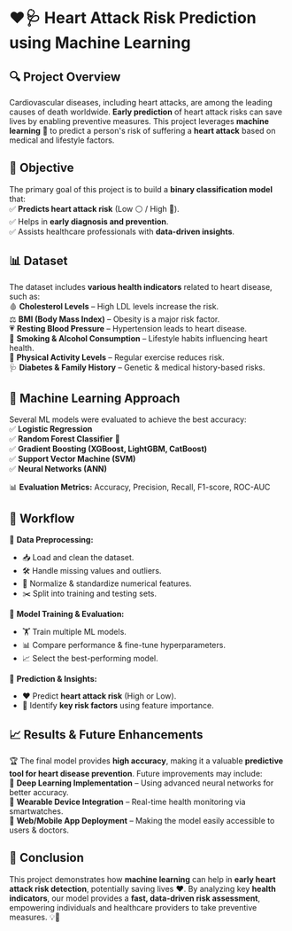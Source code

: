 
# ❤️🩺 **Heart Attack Risk Prediction using Machine Learning**  

## 🔍 **Project Overview**  
Cardiovascular diseases, including heart attacks, are among the leading causes of death worldwide. **Early prediction** of heart attack risks can save lives by enabling preventive measures. This project leverages **machine learning** 🤖 to predict a person's risk of suffering a **heart attack** based on medical and lifestyle factors.  

## 🎯 **Objective**  
The primary goal of this project is to build a **binary classification model** that:  
✅ **Predicts heart attack risk** (Low ⚪ / High 🔴).  
✅ Helps in **early diagnosis and prevention**.  
✅ Assists healthcare professionals with **data-driven insights**.  

## 📊 **Dataset**  
The dataset includes **various health indicators** related to heart disease, such as:  
🩸 **Cholesterol Levels** – High LDL levels increase the risk.  
⚖️ **BMI (Body Mass Index)** – Obesity is a major risk factor.  
💗 **Resting Blood Pressure** – Hypertension leads to heart disease.  
🚬 **Smoking & Alcohol Consumption** – Lifestyle habits influencing heart health.  
🏃 **Physical Activity Levels** – Regular exercise reduces risk.  
🩺 **Diabetes & Family History** – Genetic & medical history-based risks.  

## 🧠 **Machine Learning Approach**  
Several ML models were evaluated to achieve the best accuracy:  
✅ **Logistic Regression**  
✅ **Random Forest Classifier** 🌲  
✅ **Gradient Boosting (XGBoost, LightGBM, CatBoost)**  
✅ **Support Vector Machine (SVM)**  
✅ **Neural Networks (ANN)**  

📊 **Evaluation Metrics:** Accuracy, Precision, Recall, F1-score, ROC-AUC  

## 🔄 **Workflow**  
🔹 **Data Preprocessing:**  
   - 📥 Load and clean the dataset.  
   - 🛠️ Handle missing values and outliers.  
   - 📏 Normalize & standardize numerical features.  
   - ✂️ Split into training and testing sets.  

🔹 **Model Training & Evaluation:**  
   - 🏋️ Train multiple ML models.  
   - 📊 Compare performance & fine-tune hyperparameters.  
   - 📈 Select the best-performing model.  

🔹 **Prediction & Insights:**  
   - ❤️ Predict **heart attack risk** (High or Low).  
   - 🔎 Identify **key risk factors** using feature importance.  

## 📈 **Results & Future Enhancements**  
🏆 The final model provides **high accuracy**, making it a valuable **predictive tool for heart disease prevention**. Future improvements may include:  
🔹 **Deep Learning Implementation** – Using advanced neural networks for better accuracy.  
🔹 **Wearable Device Integration** – Real-time health monitoring via smartwatches.  
🔹 **Web/Mobile App Deployment** – Making the model easily accessible to users & doctors.  

## 🚀 **Conclusion**  
This project demonstrates how **machine learning** can help in **early heart attack risk detection**, potentially saving lives ❤️. By analyzing key **health indicators**, our model provides a **fast, data-driven risk assessment**, empowering individuals and healthcare providers to take preventive measures. 💡🏥  


